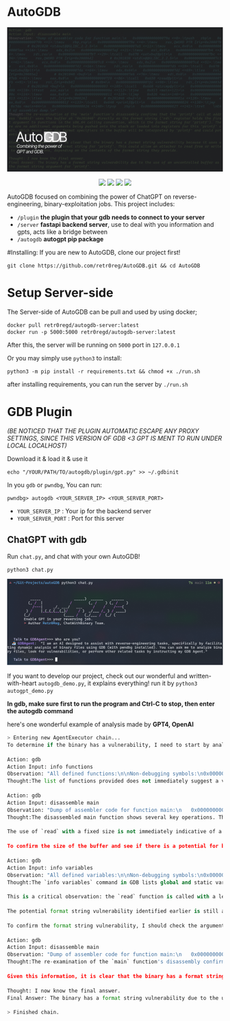 # AutoGDB
![AUTOGDB](imgs/AUTOGDB.png)
<p align="center">
<a href="https://opensource.org/licenses/MIT"><img src="https://img.shields.io/badge/license-MIT-blueviolet.svg"></a>
<a href="https://github.com/retr0reg/AutoGDB/issues"><img src="https://img.shields.io/github/issues/retr0reg/AutoGDB?color=blueviolet"></a>
<a href="https://www.python.org/"><img src="https://img.shields.io/badge/made%20with-Python3-blueviolet"></a>
<a href="#"><img src="https://img.shields.io/badge/platform-osx%2Flinux%2Fwindows-blueviolet"></a>
</p>

AutoGDB focused on combining the power of ChatGPT on reverse-engineering, binary-exploitation jobs. 
This project includes:
* `/plugin` **the plugin that your gdb needs to connect to your server**
* `/server` **fastapi backend server**, use to deal with you information and gpts, acts like a bridge between
* `/autogdb` **autogpt pip package**

#Installing:
If you are new to AutoGDB, clone our project first!
```shell
git clone https://github.com/retr0reg/AutoGDB.git && cd AutoGDB
``` 

# Setup Server-side

The Server-side of AutoGDB can be pull and used by using docker;
```shell
docker pull retr0regd/autogdb-server:latest
docker run -p 5000:5000 retr0regd/autogdb-server:latest
```
After this, the server will be running on `5000` port in `127.0.0.1`

Or you may simply use `python3` to install:

```shell
python3 -m pip install -r requirements.txt && chmod +x ./run.sh
```
after installing requirements, you can run the server by `./run.sh`


# GDB Plugin

*(BE NOTICED THAT THE PLUGIN AUTOMATIC ESCAPE ANY PROXY SETTINGS, SINCE THIS VERSION OF GDB <3 GPT IS MENT TO RUN UNDER LOCAL LOCALHOST)*

Download it & load it & use it
```shell
echo "/YOUR/PATH/TO/autogdb/plugin/gpt.py" >> ~/.gdbinit
```

In you `gdb` or `pwndbg`, You can run:
```shell
pwndbg> autogdb <YOUR_SERVER_IP> <YOUR_SERVER_PORT>
```
* `YOUR_SERVER_IP` : Your ip for the backend server
* `YOUR_SERVER_PORT` : Port for this server

## ChatGPT with gdb
Run `chat.py`, and chat with your own AutoGDB!
```
python3 chat.py
```

![Alt text](imgs/cli_shot.png)

If you want to develop our project, check out our wonderful and written-with-heart `autogdb_demo.py`, it explains everything! run it by `python3 autogpt_demo.py`

**In gdb, make sure first to run the program and Ctrl-C to stop, then enter the autogdb command**



here's one wonderful example of analysis made by **GPT4, OpenAI**
```python
> Entering new AgentExecutor chain...
To determine if the binary has a vulnerability, I need to start by analyzing the binary with GDB to check for any obvious signs of insecure patterns or practices such as unsafe functions, lack of bounds checking, or any other potential security weaknesses.

Action: gdb
Action Input: info functions
Observation: "All defined functions:\n\nNon-debugging symbols:\n0x0000000000000610  _init\n0x0000000000000640  printf@plt\n0x0000000000000650  read@plt\n0x0000000000000660  strcmp@plt\n0x0000000000000670  setvbuf@plt\n0x0000000000000680  __cxa_finalize@plt\n0x0000000000000690  _start\n0x00000000000006c0  deregister_tm_clones\n0x0000000000000700  register_tm_clones\n0x0000000000000750  __do_global_dtors_aux\n0x0000000000000790  frame_dummy\n0x000000000000079a  main\n0x0000000000000830  __libc_csu_init\n0x00000000000008a0  __libc_csu_fini\n0x00000000000008a4  _fini\n"
Thought:The list of functions provided does not immediately suggest a vulnerability, as these are standard functions that one might expect to find in a binary. However, the presence of functions like `printf` and `read` could potentially be of interest, as they can be involved in vulnerabilities if not used correctly (e.g., format string vulnerabilities or buffer overflows). To proceed, I should examine the `main` function to understand how these functions are used within the program.

Action: gdb
Action Input: disassemble main
Observation: "Dump of assembler code for function main:\n   0x000000000000079a <+0>:\tpush   rbp\n   0x000000000000079b <+1>:\tmov    rbp,rsp\n   0x000000000000079e <+4>:\tmov    rax,QWORD PTR [rip+0x20087b]        # 0x201020 <stdout@@GLIBC_2.2.5>\n   0x00000000000007a5 <+11>:\tmov    ecx,0x0\n   0x00000000000007aa <+16>:\tmov    edx,0x2\n   0x00000000000007af <+21>:\tmov    esi,0x0\n   0x00000000000007b4 <+26>:\tmov    rdi,rax\n   0x00000000000007b7 <+29>:\tcall   0x670 <setvbuf@plt>\n   0x00000000000007bc <+34>:\tmov    rax,QWORD PTR [rip+0x20086d]        # 0x201030 <stdin@@GLIBC_2.2.5>\n   0x00000000000007c3 <+41>:\tmov    ecx,0x0\n   0x00000000000007c8 <+46>:\tmov    edx,0x2\n   0x00000000000007cd <+51>:\tmov    esi,0x0\n   0x00000000000007d2 <+56>:\tmov    rdi,rax\n   0x00000000000007d5 <+59>:\tcall   0x670 <setvbuf@plt>\n   0x00000000000007da <+64>:\tmov    edx,0x64\n   0x00000000000007df <+69>:\tlea    rsi,[rip+0x20085a]        # 0x201040 <buf>\n   0x00000000000007e6 <+76>:\tmov    edi,0x0\n   0x00000000000007eb <+81>:\tmov    eax,0x0\n   0x00000000000007f0 <+86>:\tcall   0x650 <read@plt>\n   0x00000000000007f5 <+91>:\tlea    rsi,[rip+0xb8]        # 0x8b4\n   0x00000000000007fc <+98>:\tlea    rdi,[rip+0x20083d]        # 0x201040 <buf>\n   0x0000000000000803 <+105>:\tcall   0x660 <strcmp@plt>\n   0x0000000000000808 <+110>:\ttest   eax,eax\n   0x000000000000080a <+112>:\tjne    0x813 <main+121>\n   0x000000000000080c <+114>:\tmov    eax,0x0\n   0x0000000000000811 <+119>:\tjmp    0x826 <main+140>\n   0x0000000000000813 <+121>:\tlea    rdi,[rip+0x200826]        # 0x201040 <buf>\n   0x000000000000081a <+128>:\tmov    eax,0x0\n   0x000000000000081f <+133>:\tcall   0x640 <printf@plt>\n   0x0000000000000824 <+138>:\tjmp    0x7da <main+64>\n   0x0000000000000826 <+140>:\tpop    rbp\n   0x0000000000000827 <+141>:\tret    \nEnd of assembler dump.\n"
Thought:The disassembled main function shows several key operations. The program is setting up buffer handling with `setvbuf` for both `stdin` and `stdout`, which is a normal operation to control buffering. It then reads up to 0x64 (100) bytes from file descriptor 0 (which is `stdin` in Unix-like systems) into a buffer located at `0x201040`. After reading the input, it compares this buffer with a string located at an offset from the current instruction pointer (the address is not shown in the disassembly but is referenced as `0x8b4`). If the `strcmp` result is zero (meaning the strings are equal), it takes one branch; otherwise, it prints the buffer using `printf` and then loops back to read more input.

The use of `read` with a fixed size is not immediately indicative of a buffer overflow, as we don't know the actual size of the buffer at `0x201040`. However, the use of `printf` with the buffer as a format string is potentially dangerous because if the buffer contains format specifiers (e.g., `%s`, `%x`), they could be used to leak memory contents or cause a crash, which indicates a format string vulnerability.

To confirm the size of the buffer and see if there is a potential for buffer overflow, I need to examine the memory layout of the program, specifically the `.bss` section where uninitialized data like buffers are typically stored.

Action: gdb
Action Input: info variables
Observation: "All defined variables:\n\nNon-debugging symbols:\n0x00000000000008b0  _IO_stdin_used\n0x00000000000008c0  __GNU_EH_FRAME_HDR\n0x0000000000000a04  __FRAME_END__\n0x0000000000200da0  __frame_dummy_init_array_entry\n0x0000000000200da0  __init_array_start\n0x0000000000200da8  __do_global_dtors_aux_fini_array_entry\n0x0000000000200da8  __init_array_end\n0x0000000000200db0  _DYNAMIC\n0x0000000000200fa0  _GLOBAL_OFFSET_TABLE_\n0x0000000000201000  __data_start\n0x0000000000201000  data_start\n0x0000000000201008  __dso_handle\n0x0000000000201010  __TMC_END__\n0x0000000000201010  __bss_start\n0x0000000000201010  _edata\n0x0000000000201020  stdout\n0x0000000000201020  stdout@@GLIBC_2.2.5\n0x0000000000201030  stdin\n0x0000000000201030  stdin@@GLIBC_2.2.5\n0x0000000000201038  completed\n0x0000000000201040  buf\n0x00000000002010a8  _end\n"
Thought:The `info variables` command in GDB lists global and static variables, including those in the `.bss` section. The buffer `buf` is located at `0x201040`, and the next variable `completed` is at `0x201038`. This suggests that the buffer `buf` is located just before `completed`. The difference in addresses between `buf` and `_end` (which marks the end of the `.bss` section) is `0x10a8 - 0x1040 = 0x68` bytes (104 bytes in decimal).

This is a critical observation: the `read` function is called with a length of `0x64` (100 bytes), and the buffer `buf` is 104 bytes long. Therefore, there is no direct buffer overflow vulnerability since the `read` call does not exceed the size of the buffer. However, there is very little space for a null terminator, and if the input does not contain a null byte, this could lead to issues with string handling, although this is not confirmed from the current information.

The potential format string vulnerability identified earlier is still a concern because the `printf` function is called with the buffer as the format string. If an attacker can control the contents of the buffer and include format specifiers, they could exploit this vulnerability.

To confirm the format string vulnerability, I should check the arguments passed to `printf`. If the buffer is directly used as the format string without any additional arguments, this would confirm the vulnerability.

Action: gdb
Action Input: disassemble main
Observation: "Dump of assembler code for function main:\n   0x000000000000079a <+0>:\tpush   rbp\n   0x000000000000079b <+1>:\tmov    rbp,rsp\n   0x000000000000079e <+4>:\tmov    rax,QWORD PTR [rip+0x20087b]        # 0x201020 <stdout@@GLIBC_2.2.5>\n   0x00000000000007a5 <+11>:\tmov    ecx,0x0\n   0x00000000000007aa <+16>:\tmov    edx,0x2\n   0x00000000000007af <+21>:\tmov    esi,0x0\n   0x00000000000007b4 <+26>:\tmov    rdi,rax\n   0x00000000000007b7 <+29>:\tcall   0x670 <setvbuf@plt>\n   0x00000000000007bc <+34>:\tmov    rax,QWORD PTR [rip+0x20086d]        # 0x201030 <stdin@@GLIBC_2.2.5>\n   0x00000000000007c3 <+41>:\tmov    ecx,0x0\n   0x00000000000007c8 <+46>:\tmov    edx,0x2\n   0x00000000000007cd <+51>:\tmov    esi,0x0\n   0x00000000000007d2 <+56>:\tmov    rdi,rax\n   0x00000000000007d5 <+59>:\tcall   0x670 <setvbuf@plt>\n   0x00000000000007da <+64>:\tmov    edx,0x64\n   0x00000000000007df <+69>:\tlea    rsi,[rip+0x20085a]        # 0x201040 <buf>\n   0x00000000000007e6 <+76>:\tmov    edi,0x0\n   0x00000000000007eb <+81>:\tmov    eax,0x0\n   0x00000000000007f0 <+86>:\tcall   0x650 <read@plt>\n   0x00000000000007f5 <+91>:\tlea    rsi,[rip+0xb8]        # 0x8b4\n   0x00000000000007fc <+98>:\tlea    rdi,[rip+0x20083d]        # 0x201040 <buf>\n   0x0000000000000803 <+105>:\tcall   0x660 <strcmp@plt>\n   0x0000000000000808 <+110>:\ttest   eax,eax\n   0x000000000000080a <+112>:\tjne    0x813 <main+121>\n   0x000000000000080c <+114>:\tmov    eax,0x0\n   0x0000000000000811 <+119>:\tjmp    0x826 <main+140>\n   0x0000000000000813 <+121>:\tlea    rdi,[rip+0x200826]        # 0x201040 <buf>\n   0x000000000000081a <+128>:\tmov    eax,0x0\n   0x000000000000081f <+133>:\tcall   0x640 <printf@plt>\n   0x0000000000000824 <+138>:\tjmp    0x7da <main+64>\n   0x0000000000000826 <+140>:\tpop    rbp\n   0x0000000000000827 <+141>:\tret    \nEnd of assembler dump.\n"
Thought:The re-examination of the `main` function's disassembly confirms that the `printf` call at address `0x081f` uses the buffer at `0x201040` directly as the format string (`rdi` register holds the first argument to functions in the x86_64 calling convention, which is the format string for `printf`). There are no additional arguments being pushed onto the stack or loaded into registers for this `printf` call, which means that any format specifiers in the buffer will be interpreted by `printf` and could potentially be exploited.

Given this information, it is clear that the binary has a format string vulnerability because it uses uncontrolled input as the format string for `printf`. This could allow an attacker to read from or write to memory locations, depending on the contents of the format string they provide.

Thought: I now know the final answer.
Final Answer: The binary has a format string vulnerability due to the use of an uncontrolled buffer as the format string argument for `printf`.

> Finished chain.
```
